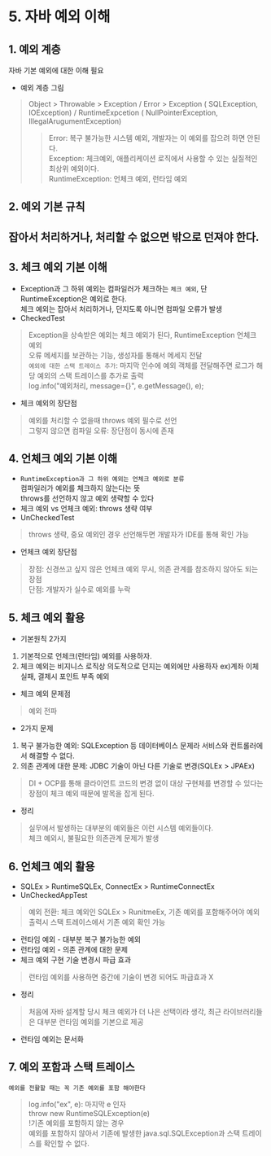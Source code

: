 # 5. 자바 예외 이해
## 1. 예외 계층
자바 기본 예외에 대한 이해 필요
- 예외 계층 그림
> Object > Throwable > Exception / Error > Exception ( SQLException, IOException) / RuntimeExpcetion ( NullPointerException, IllegalArugumentException)
>> Error: 복구 불가능한 시스템 예외, 개발자는 이 예외를 잡으려 하면 안된다.  
Exception: 체크예외, 애플리케이션 로직에서 사용할 수 있는 실질적인 최상위 예외이다.  
RuntimeException: 언체크 예외, 런타임 예외

## 2. 예외 기본 규칙
잡아서 처리하거나, 처리할 수 없으면 밖으로 던져야 한다.
-
## 3. 체크 예외 기본 이해
- Exception과 그 하위 예외는 컴파일러가 체크하는 `체크 예외`, 단 RuntimeException은 예외로 한다.  
체크 예외는 잡아서 처리하거나, 던지도록 아니면 컴파일 오류가 발생
- CheckedTest
> Exception을 상속받은 예외는 체크 예외가 된다, RuntimeException 언체크 예외  
오류 메세지를 보관하는 기능, 생성자를 통해서 메세지 전달  
`예외에 대한 스택 트레이스 추가`: 마지막 인수에 예외 객체를 전달해주면 로그가 해당 예외의 스택 트레이스를 추가로 출력  
log.info("예외처리, message={}", e.getMessage(), e);
- 체크 예외의 장단점
> 예외를 처리할 수 없을때 throws 예외 필수로 선언  
그렇지 않으면 컴파일 오류: 장단점이 동시에 존재

## 4. 언체크 예외 기본 이해
- `RuntimeException과 그 하위 예외는 언체크 예외로 분류`  
컴파일러가 예외를 체크하지 않는다는 뜻  
throws를 선언하지 않고 예외 생략할 수 있다
- 체크 예외 vs 언체크 예외: throws 생략 여부
- UnCheckedTest
> throws 생략, 중요 예외인 경우 선언해두면 개발자가 IDE를 통해 확인 가능
- 언체크 예외 장단점
> 장점: 신경쓰고 싶지 않은 언체크 예외 무시, 의존 관계를 참조하지 않아도 되는 장점  
단점: 개발자가 실수로 예외를 누락

## 5. 체크 예외 활용
- 기본원칙 2가지
1. 기본적으로 언체크(런타임) 예외를 사용하자.
2. 체크 예외는 비지니스 로직상 의도적으로 던지는 예외에만 사용하자 ex)계좌 이체 실패, 결제시 포인트 부족 예외
- 체크 예외 문제점
> 예외 전파
- 2가지 문제
1. 복구 불가능한 예외: SQLException 등 데이터베이스 문제라 서비스와 컨트롤러에서 해결할 수 없다.
2. 의존 관계에 대한 문제: JDBC 기술이 아닌 다른 기술로 변경(SQLEx > JPAEx)
> DI + OCP를 통해 클라이언트 코드의 변경 없이 대상 구현체를 변경할 수 있다는 장점이 체크 예외 때문에 발목을 잡게 된다.
- 정리
> 실무에서 발생하는 대부분의 예외들은 이런 시스템 예외들이다.  
체크 예외시, 불필요한 의존관계 문제가 발생

## 6. 언체크 예외 활용
- SQLEx > RuntimeSQLEx, ConnectEx > RuntimeConnectEx
- UnCheckedAppTest
> 예외 전환: 체크 예외인 SQLEx > RunitmeEx, 기존 예외를 포함해주어야 예외 출력시 스택 트레이스에서 기존 예외 확인 가능  
- 런타임 예외 - 대부분 복구 불가능한 예외
- 런타임 예외 - 의존 관계에 대한 문제
- 체크 예외 구현 기술 변경시 파급 효과
> 런타임 예외를 사용하면 중간에 기술이 변경 되어도 파급효과 X
- 정리
> 처음에 자바 설계할 당시 체크 예외가 더 나은 선택이라 생각, 최근 라이브러리들은 대부분 런타임 예외를 기본으로 제공
- 런타임 예외는 문서화

## 7. 예외 포함과 스택 트레이스
`예외를 전활할 때는 꼭 기존 예외를 포함 해야한다`
> log.info("ex", e): 마지막 e 인자  
throw new RuntimeSQLException(e)  
> !기존 예외를 포함하지 않는 경우  
예외를 포함하지 않아서 기존에 발생한 java.sql.SQLException과 스택 트레이스를 확인할 수 없다.
